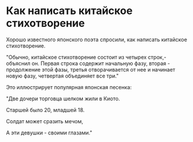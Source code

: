# Как написать китайское стихотворение

Хорошо известного японского поэта спросили, как написать китайское стихотворение.

"Обычно, китайское стихотворение состоит из четырех строк,- объяснил он. Первая строка содержит начальную фазу, вторая - продолжение этой фазы, третья отворачивается от нее и начинает новую фазу, четвертая объединяет все три."

Это иллюстрирует популярная японская песенка:

"Две дочери торговца шелком жили в Киото.

Старшей было 20, младшей 18.

Солдат может сразить мечом,

А эти девушки - своими глазами."
